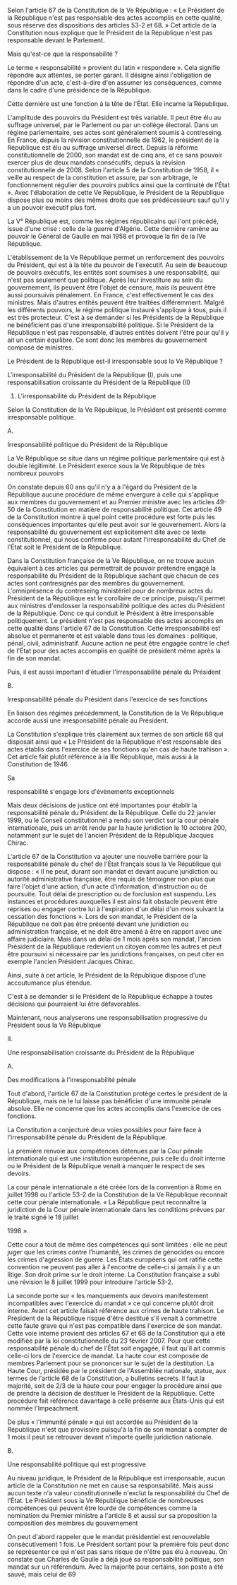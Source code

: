 Selon l'article 67 de la Constitution de la Ve République : « Le Président de la République n'est pas responsable des actes accomplis en cette qualité, sous réserve des dispositions des articles 53-2 et 68. » Cet article de la Constitution nous explique que le Président de la République n'est pas responsable devant le Parlement.

Mais qu'est-ce que la responsabilité ?

Le terme « responsabilité » provient du latin « respondere ». Cela signifie répondre aux attentes, se porter garant. II désigne ainsi l'obligation de répondre d'un acte, c'est-à-dire d'en assumer les conséquences, comme dans le cadre d'une présidence de la République.

Cette dernière est une fonction à la tête de l'État. Elle incarne la République.

L'amplitude des pouvoirs du Président est très variable. Il peut être élu au suffrage universel, par le Parlement ou par un collège électoral. Dans un régime parlementaire, ses actes sont généralement soumis à contreseing. En France, depuis la révision constitutionnelle de 1962, le président de la République est élu au suffrage universel direct. Depuis la réforme constitutionnelle de 2000, son mandat est de cinq ans, et ce sans pouvoir exercer plus de deux mandats consécutifs, depuis la révision constitutionnelle de 2008. Selon l'article 5 de la Constitution de 1958, il « veille au respect de la constitution et assure, par son arbitrage, le fonctionnement régulier des pouvoirs publics ainsi que la continuité de l'État ». Avec l'élaboration de cette Ve République, le Président de la République dispose plus ou moins des mêmes droits que ses prédécesseurs sauf qu'il y a un pouvoir exécutif plus fort.

La V° République est, comme les régimes républicains qui l'ont précédé, issue d'une crise : celle de la guerre d'Algérie. Cette dernière ramène au pouvoir le Général de Gaulle en mai 1958 et provoque la fin de la IVe République.

L'établissement de la Ve République permet un renforcement des pouvoirs du Président, qui est à la tête du pouvoir de l'exécutif. Au sein de beaucoup de pouvoirs exécutifs, les entités sont soumises à une responsabilité, qui n'est pas seulement que politique. Après leur investiture au sein du gouvernement, ils peuvent être l'objet de censure, mais ils peuvent être aussi poursuivis pénalement. En France, c'est effectivement le cas des ministres. Mais d'autres entités peuvent être traitées différemment. Malgré les différents pouvoirs, le régime politique instauré s'applique à tous, puis il est très protecteur. C'est à se demander si les Présidents de la République ne bénéficient pas d'une irresponsabilité politique. Si le Président de la République n'est pas responsable, d'autres entités doivent l'être pour qu'il y ait un certain équilibre. Ce sont donc les membres du gouvernement composé de ministres.

Le Président de la République est-il irresponsable sous la Ve République ?

L'irresponsabilité du Président de la République (I), puis une responsabilisation croissante du Président de la République (II)

1. L'irresponsabilité du Président de la République

  

Selon la Constitution de la Ve République, le Président est présenté comme irresponsable politique.

A.

Irresponsabilité politique du Président de la République

La Ve République se situe dans un régime politique parlementaire qui est à double légitimité. Le Président exerce sous la Ve République de très nombreux pouvoirs

On constate depuis 60 ans qu'il n'y a à l'égard du Président de la République aucune procédure de même envergure à celle qui s'applique aux membres du gouvernement et au Premier ministre avec les articles 49-50 de la Constitution en matière de responsabilité politique. Cet article 49 de la Constitution montre à quel point cette procédure est forte puis les conséquences importantes qu'elle peut avoir sur le gouvernement. Alors la responsabilité du gouvernement est explicitement dite avec ce texte constitutionnel, qui nous confirme pour autant l'irresponsabilité du Chef de l'État soit le Président de la République.

Dans la Constitution française de la Ve République, on ne trouve aucun équivalent à ces articles qui permettrait de pouvoir prétendre engagé la responsabilité du Président de la République sachant que chacun de ces actes sont contresignés par des membres du gouvernement. L'omniprésence du contreseing ministériel pour de nombreux actes du Président de la République est le corollaire de ce principe, puisqu'il permet aux ministres d'endosser la responsabilité politique des actes du Président de la République. Donc ce qui conduit le Président à être irresponsable politiquement. Le président n'est pas responsable des actes accomplis en cette qualité dans l'article 67 de la Constitution. Cette irresponsabilité est absolue et permanente et est valable dans tous les domaines : politique, pénal, civil, administratif. Aucune action ne peut être engagée contre le chef de l'État pour des actes accomplis en qualité de président même après la fin de son mandat.

Puis, il est aussi important d'étudier l'irresponsabilité pénale du Président

В.

Irresponsabilité pénale du Président dans l'exercice de ses fonctions

En liaison des régimes précédemment, la Constitution de la Ve République accorde aussi une irresponsabilité pénale au Président.

La Constitution s'explique très clairement aux termes de son article 68 qui disposait ainsi que « Le Président de la République n'est responsable des actes établis dans l'exercice de ses fonctions qu'en cas de haute trahison ». Cet article fait plutôt référence à la Ille République, mais aussi à la Constitution de 1946.

Sa

responsabilité s'engage lors d'évènements exceptionnels

Mais deux décisions de justice ont été importantes pour établir la responsabilité pénale du Président de la République. Celle du 22 janvier 1999, ou le Conseil constitutionnel a rendu son verdict sur la cour pénale internationale, puis un arrêt rendu par la haute juridiction le 10 octobre 200, notamment sur le sujet de l'ancien Président de la République Jacques Chirac.

L'article 67 de la Constitution va ajouter une nouvelle barrière pour la responsabilité pénale du chef de l'État français sous la Ve République qui dispose : « Il ne peut, durant son mandat et devant aucune juridiction ou autorité administrative française, être requis de témoigner non plus que faire l'objet d'une action, d'un acte d'information, d'instruction ou de poursuite. Tout délai de prescription ou de forclusion est suspendu. Les instances et procédures auxquelles il est ainsi fait obstacle peuvent être reprises ou engager contre lui à l'expiration d'un délai d'un mois suivant la cessation des fonctions ». Lors de son mandat, le Président de la République ne doit pas être présenté devant une juridiction ou administration française, et ne doit être amené à être en rapport avec une affaire judiciaire. Mais dans un délai de 1 mois après son mandat, l'ancien Président de la République redevient un citoyen comme les autres et peut être poursuivi si nécessaire par les juridictions françaises, on peut citer en exemple l'ancien Président Jacques Chirac.

Ainsi, suite à cet article, le Président de la République dispose d'une accoutumance plus étendue.

C'est à se demander si le Président de la République échappe à toutes décisions qui pourraient lui être défavorables.

Maintenant, nous analyserons une responsabilisation progressive du Président sous la Ve République

II.

Une responsabilisation croissante du Président de la République

A.

Des modifications à l'irresponsabilité pénale

Tout d'abord, l'article 67 de la Constitution protège certes le président de la République, mais ne le lui laisse pas bénéficier d'une immunité pénale absolue. Elle ne concerne que les actes accomplis dans l'exercice de ces fonctions.

La Constitution a conjecturé deux voies possibles pour faire face à l'irresponsabilité pénale du Président de la République.

La première renvoie aux compétences détenues par la Cour pénale internationale qui est une institution européenne, puis celle du droit interne ou le Président de la République venait à manquer le respect de ses devoirs.

La cour pénale internationale a été créée lors de la convention à Rome en juillet 1998 ou l'article 53-2 de la Constitution de la Ve République reconnait cette cour pénale internationale. « La République peut reconnaître la juridiction de la Cour pénale internationale dans les conditions prévues par le traité signé le 18 juillet

1998 ».

Cette cour a tout de même des compétences qui sont limitées : elle ne peut juger que les crimes contre l'humanité, les crimes de génocides ou encore les crimes d'agression de guerre. Les États européens qui ont ratifié cette convention ne peuvent pas aller à l'encontre de celle-ci si jamais il y a un litige. Son droit prime sur le droit interne. La Constitution française a subi une révision le 8 juillet 1999 pour introduire l'article 53-2.

La seconde porte sur « les manquements aux devoirs manifestement incompatibles avec l'exercice du mandat » ce qui concerne plutôt droit interne. Avant cet article faisait référence aux crimes de haute trahison. Le Président de la République risque d'être destitué s'il venait à commettre cette faute grave qui n'est pas compatible dans l'exercice de son mandat. Cette voie interne provient des articles 67 et 68 de la Constitution qui a été modifiée par la loi constitutionnelle du 23 février 2007. Pour que cette responsabilité pénale du chef de l'État soit engagée, il faut qu'il ait commis celle-ci lors de l'exercice de mandat. La haute cour est composée de membres Parlement pour se prononcer sur le sujet de la destitution. La Haute Cour, présidée par le président de l'Assemblée nationale, statue, aux termes de l'article 68 de la Constitution, a bulletins secrets. Il faut la majorité, soit de 2/3 de la haute cour pour engager la procédure ainsi que de prendre la décision de destituer le Président de la République. Cette procédure fait référence davantage à celle présente aux États-Unis qui est nommée l'Impeachment.

De plus « l'immunité pénale » qui est accordée au Président de la République n'est que provisoire puisqu'à la fin de son mandat à compter de 1 mois il peut se retrouver devant n'importe quelle juridiction nationale.

B.

Une responsabilité politique qui est progressive

Au niveau juridique, le Président de la République est irresponsable, aucun article de la Constitution ne met en cause sa responsabilité. Mais aussi aucun texte n'a valeur constitutionnelle n'exclut la responsabilité du Chef de l'État. Le Président sous la Ve République bénéficie de nombreuses compétences qui peuvent être lourde de compétences comme la nomination du Premier ministre a l'article 8 et aussi sur sa proposition la composition des membres du gouvernement

On peut d'abord rappeler que le mandat présidentiel est renouvelable consécutivement 1 fois. Le Président sortant pour la première fois peut donc se représenter ce qui n'est pas sans risque de n'être pas élu à nouveau. On constate que Charles de Gaulle a déjà joué sa responsabilité politique, son mandat sur un référendum. Avec la majorité pour certains, son poste a été sauvé, mais celui de 69